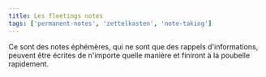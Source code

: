 ```yaml
---
title: Les fleetings notes
tags: ['permanent-notes', 'zettelkasten', 'note-taking']
---
```


Ce sont des notes éphémères, qui ne sont que des rappels d'informations, peuvent être écrites de n'importe quelle manière et finiront à la poubelle rapidement.